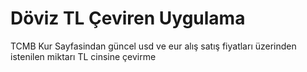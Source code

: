 # Döviz TL Çeviren Uygulama
TCMB Kur Sayfasindan güncel usd ve eur alış satış fiyatları üzerinden istenilen miktarı TL cinsine çevirme
